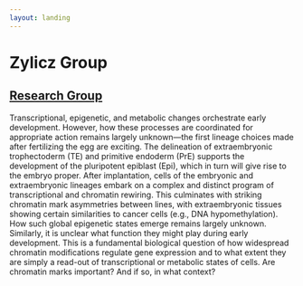 ```yaml
---
layout: landing
---
```


# Zylicz Group

## [Research Group](https://renew.ku.dk/research/reseach-groups/zylicz-group/#collapse-1582021919959)

Transcriptional, epigenetic, and metabolic changes orchestrate early development. However, how these processes are coordinated for appropriate action remains largely unknown—the first lineage choices made after fertilizing the egg are exciting. The delineation of extraembryonic trophectoderm (TE) and primitive endoderm (PrE) supports the development of the pluripotent epiblast (Epi), which in turn will give rise to the embryo proper. After implantation, cells of the embryonic and extraembryonic lineages embark on a complex and distinct program of transcriptional and chromatin rewiring. This culminates with striking chromatin mark asymmetries between lines, with extraembryonic tissues showing certain similarities to cancer cells (e.g., DNA hypomethylation). How such global epigenetic states emerge remains largely unknown.\
Similarly, it is unclear what function they might play during early development. This is a fundamental biological question of how widespread chromatin modifications regulate gene expression and to what extent they are simply a read-out of transcriptional or metabolic states of cells. Are chromatin marks important? And if so, in what context?

